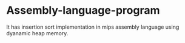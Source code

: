 # Assembly-language-program
It has insertion sort implementation in mips assembly language using dyanamic heap memory. 
